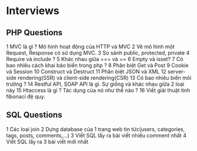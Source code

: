 # Interviews

## PHP Questions

1 MVC là gì ? Mô hình hoạt động của HTTP và MVC
2 Vẽ mô hình một Request, Response có sử dụng MVC.
3 So sánh public, protected, private
4 Require và include ?
5 Khác nhau giữa === và ==
6 Empty và isset?
7 Có bao nhiêu cách khai báo biến trong php ?
8 Phân biệt Get và Post
9 Cookie và Session
10 Construct và Destruct
11 Phân biệt JSON và XML
12 server-side rendering(SSR) và client-side rendering(CSR)
13 Có bao nhiêu biến môi trường ?
14 Restful API, SOAP API là gì. Sự giống và khác nhau giữa 2 loại này
15 Htaccess là gì ? Tác dụng của nó như thế nào ?
16 Viết giải thuật tính fibonaci đệ quy.

## SQL Questions

 1 Các loại join
 2 Dựng database của 1 trang web tin tức(users, categories, tags, posts, comments,...)
 3 Viết SQL lấy ra bài viết nhiều comment nhất
 4 Viết SQL lấy ra 3 bài viết mới nhất
